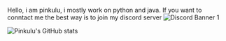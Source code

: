 Hello, i am pinkulu, i mostly work on python and java.
If you want to conntact me the best way is to join my discord server
![Discord Banner 1](https://discordapp.com/api/guilds/681561708052873358/widget.png?style=banner1)

![Pinkulu's GitHub stats](https://github-readme-stats.vercel.app/api?username=pinkulu&show_icons=true&theme=radical)

